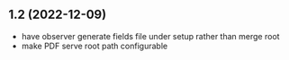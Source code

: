 1.2 (2022-12-09)
-----------------

 - have observer generate fields file under setup rather than merge root
 - make PDF serve root path configurable
